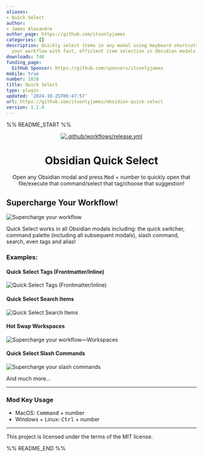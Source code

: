 ```yaml
---
aliases:
- Quick Select
author:
- James Alexandre
author_page: https://github.com/itsonlyjames
categories: []
description: Quickly select items in any modal using keyboard shortcuts. Supercharge
  your workflow with fast, efficient item selection in Obsidian modals.
downloads: 748
funding_page:
  GitHub Sponsor: https://github.com/sponsors/itsonlyjames
mobile: true
number: 1820
title: Quick Select
type: plugin
updated: '2024-10-25T06:47:57'
url: https://github.com/itsonlyjames/obsidian-quick-select
version: 1.2.0
---
```


%% README_START %%

<div style="text-align:center;">

[![.github/workflows/release.yml](https://github.com/itsonlyjames/obsidian-quick-select/actions/workflows/release.yml/badge.svg)](https://github.com/itsonlyjames/obsidian-quick-select/actions/workflows/release.yml)

<h1>Obsidian Quick Select</h1>

</div>

<p style="text-align:center;">Open any Obsidian modal and press <kbd>Mod</kbd> + number</kbd> to quickly open that file/execute that command/select that tag/choose that suggestion!</p>

## Supercharge Your Workflow!

![Supercharge your workflow](https://raw.githubusercontent.com/itsonlyjames/obsidian-quick-select/HEAD/docs/supercharge-your-workflow.gif)

Quick Select works in all Obsidian modals including: the quick switcher, command palette (including all subsequent modals), slash command, search, even tags and alias!

### Examples:

#### Quick Select Tags (Frontmatter/Inline)

![Quick Select Tags (Frontmatter/Inline)](https://raw.githubusercontent.com/itsonlyjames/obsidian-quick-select/HEAD/docs/quick-select-tags.gif)

#### Quick Select Search Items

![Quick Select Search Items](https://raw.githubusercontent.com/itsonlyjames/obsidian-quick-select/HEAD/docs/quick-select-search.gif)

#### Hot Swap Workspaces

![Supercharge your workflow—Workspaces](https://raw.githubusercontent.com/itsonlyjames/obsidian-quick-select/HEAD/docs/supercharge-your-workflow-workspaces.gif)

#### Quick Select Slash Commands

![Supercharge your slash commands](https://raw.githubusercontent.com/itsonlyjames/obsidian-quick-select/HEAD/docs/supercharge-your-slash-commands.gif)

And much more...

---

### Mod Key Usage

- MacOS: <kbd>Command</kbd> + number
- Windows + Linux: <kbd>Ctrl</kbd> + number

---

This project is licensed under the terms of the MIT license.


%% README_END %%
